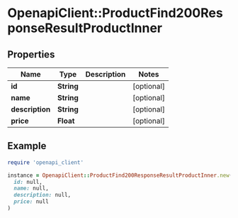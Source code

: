 # OpenapiClient::ProductFind200ResponseResultProductInner

## Properties

| Name | Type | Description | Notes |
| ---- | ---- | ----------- | ----- |
| **id** | **String** |  | [optional] |
| **name** | **String** |  | [optional] |
| **description** | **String** |  | [optional] |
| **price** | **Float** |  | [optional] |

## Example

```ruby
require 'openapi_client'

instance = OpenapiClient::ProductFind200ResponseResultProductInner.new(
  id: null,
  name: null,
  description: null,
  price: null
)
```

